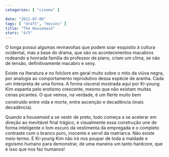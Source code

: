 ```yaml
---
categories: [ "cinema" ]

date: "2011-07-08"
tags: [ "draft", "movies" ]
title: "The Housemaid"
stars: "4/5"
---
```

O longa possui algumas reviravoltas que podem soar esquisito à cultura ocidental, mas a base do drama, que são os acontecimentos macabros rodeando a honrada família do professor de piano, criam um clima, se não de tensão, definitivamente macabro e sexy.

Existe na literatura e no folclore em geral muito sobre o mito da viúva negra, por analogia ao comportamento reprodutivo dessa espécie de aranha. Cada um interpreta de uma forma. A forma visceral mostrada aqui por Ki-young Kim espanta pelo erotismo crescente, mesmo que não existam muitas cenas picantes. O que vemos, na verdade, é um flerte muito bem construído entre vida e morte, entre ascenção e decadência (mais decadência).

Quando a housemaid a se vestir de preto, tudo começa a se acelerar em direção ao inevitável final trágico, e visualmente essa construção une de forma inteligente o tom escuro da vestimenta da empregada e o completo contraste com o branco puro, inocente e servil da matriarca. Não existe meio termo. E Ki-young Kim não irá nos poupar de toda a maldade e egoísmo humano para demonstrar, de uma maneira um tanto hardcore, que é isso que nos faz humanos!
